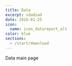 ```yaml
---
title: Data
excerpt: sdadsad
date: 2016-01-25
icon:
  name: icon_datareport_alt
color: blue
sections:
  - /start/download
---
```


Data main page